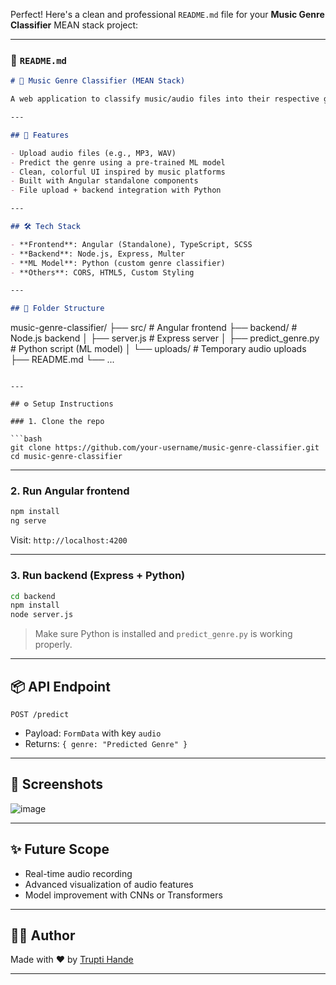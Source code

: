 Perfect! Here's a clean and professional `README.md` file for your **Music Genre Classifier** MEAN stack project:

---

### 📄 `README.md`

```markdown
# 🎵 Music Genre Classifier (MEAN Stack)

A web application to classify music/audio files into their respective genres using a Machine Learning model. Built using Angular for the frontend and Express + Python for the backend.

---

## 🚀 Features

- Upload audio files (e.g., MP3, WAV)
- Predict the genre using a pre-trained ML model
- Clean, colorful UI inspired by music platforms
- Built with Angular standalone components
- File upload + backend integration with Python

---

## 🛠️ Tech Stack

- **Frontend**: Angular (Standalone), TypeScript, SCSS
- **Backend**: Node.js, Express, Multer
- **ML Model**: Python (custom genre classifier)
- **Others**: CORS, HTML5, Custom Styling

---

## 📁 Folder Structure

```
music-genre-classifier/
├── src/                     # Angular frontend
├── backend/                 # Node.js backend
│   ├── server.js            # Express server
│   ├── predict_genre.py     # Python script (ML model)
│   └── uploads/             # Temporary audio uploads
├── README.md
└── ...
```

---

## ⚙️ Setup Instructions

### 1. Clone the repo

```bash
git clone https://github.com/your-username/music-genre-classifier.git
cd music-genre-classifier
```

---

### 2. Run Angular frontend

```bash
npm install
ng serve
```

Visit: `http://localhost:4200`

---

### 3. Run backend (Express + Python)

```bash
cd backend
npm install
node server.js
```

> Make sure Python is installed and `predict_genre.py` is working properly.

---

## 📦 API Endpoint

`POST /predict`

- Payload: `FormData` with key `audio`
- Returns: `{ genre: "Predicted Genre" }`

---

## 📸 Screenshots

![image](https://github.com/user-attachments/assets/62652693-ef5f-4fce-a842-bc740fecf2e7)


---

## ✨ Future Scope

- Real-time audio recording
- Advanced visualization of audio features
- Model improvement with CNNs or Transformers

---

## 👩‍💻 Author

Made with ❤️ by [Trupti Hande](https://truptihande.vercel.app/)

---
